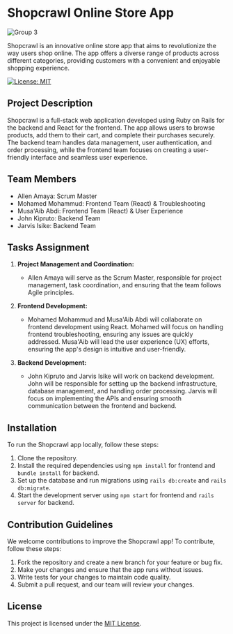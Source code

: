 
# Shopcrawl Online Store App
![Group 3](https://github.com/allenamaya/Shopcrawl-online-mart/assets/126647363/12adc233-5b8e-462f-972f-0905fc405b35)

Shopcrawl is an innovative online store app that aims to revolutionize the way users shop online. The app offers a diverse range of products across different categories, providing customers with a convenient and enjoyable shopping experience.

[![License: MIT](https://img.shields.io/badge/License-MIT-yellow.svg)](https://opensource.org/licenses/MIT)

## Project Description

Shopcrawl is a full-stack web application developed using Ruby on Rails for the backend and React for the frontend. The app allows users to browse products, add them to their cart, and complete their purchases securely. The backend team handles data management, user authentication, and order processing, while the frontend team focuses on creating a user-friendly interface and seamless user experience.

## Team Members

- Allen Amaya: Scrum Master
- Mohamed Mohammud: Frontend Team (React) & Troubleshooting
- Musa'Aib Abdi: Frontend Team (React) & User Experience
- John Kipruto: Backend Team
- Jarvis Isike: Backend Team

## Tasks Assignment

1. **Project Management and Coordination:**
   - Allen Amaya will serve as the Scrum Master, responsible for project management, task coordination, and ensuring that the team follows Agile principles.

2. **Frontend Development:**
   - Mohamed Mohammud and Musa'Aib Abdi will collaborate on frontend development using React. Mohamed will focus on handling frontend troubleshooting, ensuring any issues are quickly addressed. Musa'Aib will lead the user experience (UX) efforts, ensuring the app's design is intuitive and user-friendly.

3. **Backend Development:**
   - John Kipruto and Jarvis Isike will work on backend development. John will be responsible for setting up the backend infrastructure, database management, and handling order processing. Jarvis will focus on implementing the APIs and ensuring smooth communication between the frontend and backend.

## Installation

To run the Shopcrawl app locally, follow these steps:

1. Clone the repository.
2. Install the required dependencies using `npm install` for frontend and `bundle install` for backend.
3. Set up the database and run migrations using `rails db:create` and `rails db:migrate`.
4. Start the development server using `npm start` for frontend and `rails server` for backend.

## Contribution Guidelines

We welcome contributions to improve the Shopcrawl app! To contribute, follow these steps:

1. Fork the repository and create a new branch for your feature or bug fix.
2. Make your changes and ensure that the app runs without issues.
3. Write tests for your changes to maintain code quality.
4. Submit a pull request, and our team will review your changes.

## License

This project is licensed under the [MIT License](https://opensource.org/licenses/MIT).
